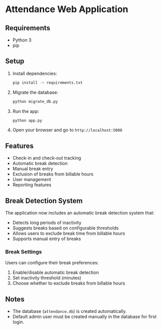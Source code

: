 # Attendance Web Application

## Requirements
- Python 3
- pip

## Setup
1. Install dependencies:
   ```bash
   pip install -r requirements.txt
   ```
2. Migrate the database:
   ```bash
   python migrate_db.py
   ```
3. Run the app:
   ```bash
   python app.py
   ```
4. Open your browser and go to `http://localhost:5000`

## Features
- Check-in and check-out tracking
- Automatic break detection
- Manual break entry
- Exclusion of breaks from billable hours
- User management
- Reporting features

## Break Detection System
The application now includes an automatic break detection system that:
- Detects long periods of inactivity
- Suggests breaks based on configurable thresholds
- Allows users to exclude break time from billable hours
- Supports manual entry of breaks

### Break Settings
Users can configure their break preferences:
1. Enable/disable automatic break detection
2. Set inactivity threshold (minutes)
3. Choose whether to exclude breaks from billable hours

## Notes
- The database (`attendance.db`) is created automatically.
- Default admin user must be created manually in the database for first login.
